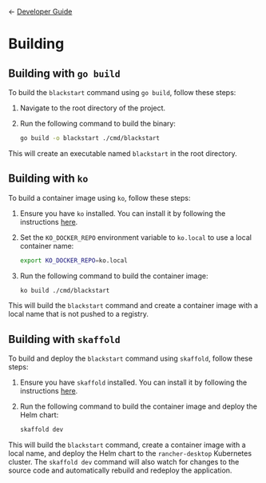 <span class="mkdocs-hidden">&larr; [Developer Guide](README.md)</span>

# Building

## Building with `go build`

To build the `blackstart` command using `go build`, follow these steps:

1. Navigate to the root directory of the project.
2. Run the following command to build the binary:

   ```sh
   go build -o blackstart ./cmd/blackstart
   ```

This will create an executable named `blackstart` in the root directory.

## Building with `ko`

To build a container image using `ko`, follow these steps:

1. Ensure you have `ko` installed. You can install it by following the instructions
   [here](https://github.com/google/ko#installation).
2. Set the `KO_DOCKER_REPO` environment variable to `ko.local` to use a local container name:

   ```sh
   export KO_DOCKER_REPO=ko.local
   ```

3. Run the following command to build the container image:

   ```sh
   ko build ./cmd/blackstart
   ```

This will build the `blackstart` command and create a container image with a local name that is not
pushed to a registry.

## Building with `skaffold`

To build and deploy the `blackstart` command using `skaffold`, follow these steps:

1. Ensure you have `skaffold` installed. You can install it by following the instructions
   [here](httpss://skaffold.dev/docs/install/).
2. Run the following command to build the container image and deploy the Helm chart:

   ```sh
   skaffold dev
   ```

This will build the `blackstart` command, create a container image with a local name, and deploy the
Helm chart to the `rancher-desktop` Kubernetes cluster. The `skaffold dev` command will also watch
for changes to the source code and automatically rebuild and redeploy the application.
